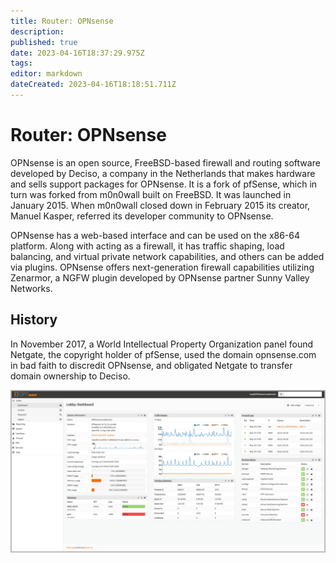 ```yaml
---
title: Router: OPNsense
description: 
published: true
date: 2023-04-16T18:37:29.975Z
tags: 
editor: markdown
dateCreated: 2023-04-16T18:18:51.711Z
---
```


# Router: OPNsense

OPNsense is an open source, FreeBSD-based firewall and routing software developed by Deciso, a company in the Netherlands that makes hardware and sells support packages for OPNsense. It is a fork of pfSense, which in turn was forked from m0n0wall built on FreeBSD. It was launched in January 2015. When m0n0wall closed down in February 2015 its creator, Manuel Kasper, referred its developer community to OPNsense.

OPNsense has a web-based interface and can be used on the x86-64 platform. Along with acting as a firewall, it has traffic shaping, load balancing, and virtual private network capabilities, and others can be added via plugins. OPNsense offers next-generation firewall capabilities utilizing Zenarmor, a NGFW plugin developed by OPNsense partner Sunny Valley Networks.

## History
In November 2017, a World Intellectual Property Organization panel found Netgate, the copyright holder of pfSense, used the domain opnsense.com in bad faith to discredit OPNsense, and obligated Netgate to transfer domain ownership to Deciso.

![opnsense_dashboard_v16_7b.png](/images/site/opnsense_dashboard_v16_7b.png)